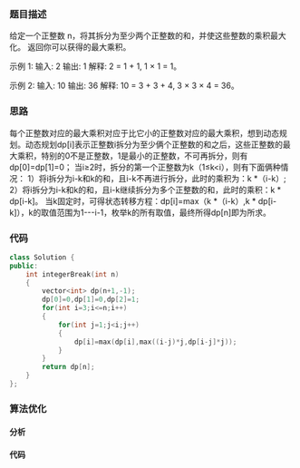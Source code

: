 ### 题目描述

给定一个正整数 n，将其拆分为至少两个正整数的和，并使这些整数的乘积最大化。 返回你可以获得的最大乘积。

示例 1:
输入: 2
输出: 1
解释: 2 = 1 + 1, 1 × 1 = 1。

示例 2:
输入: 10
输出: 36
解释: 10 = 3 + 3 + 4, 3 × 3 × 4 = 36。

### 思路

每个正整数对应的最大乘积对应于比它小的正整数对应的最大乘积，想到动态规划。动态规划dp[i]表示正整数i拆分为至少俩个正整数的和之后，这些正整数的最大乘积，特别的0不是正整数，1是最小的正整数，不可再拆分，则有dp[0]=dp[1]=0；
当i≥2时，拆分的第一个正整数为k（1≤k<i），则有下面俩种情况：
1）将i拆分为i-k和k的和，且i-k不再进行拆分，此时的乘积为：k *（i-k）;
2）将i拆分为i-k和k的和，且i-k继续拆分为多个正整数的和，此时的乘积：k * dp[i-k]。
当k固定时，可得状态转移方程：dp[i]=max（k *（i-k）,k * dp[i-k]），k的取值范围为1---i-1，枚举k的所有取值，最终所得dp[n]即为所求。

### 代码

```c++
class Solution {
public:
    int integerBreak(int n) 
    {
        vector<int> dp(n+1,-1);
        dp[0]=0,dp[1]=0,dp[2]=1;
        for(int i=3;i<=n;i++)
        {
            for(int j=1;j<i;j++)
            {
                dp[i]=max(dp[i],max((i-j)*j,dp[i-j]*j));
            }
        }
        return dp[n];
    }
};
```

### 算法优化

#### 分析

#### 代码

```c++

```

